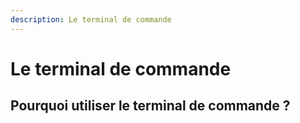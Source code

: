 ```yaml
---
description: Le terminal de commande
---
```


# Le terminal de commande

## Pourquoi utiliser le terminal de commande ?


